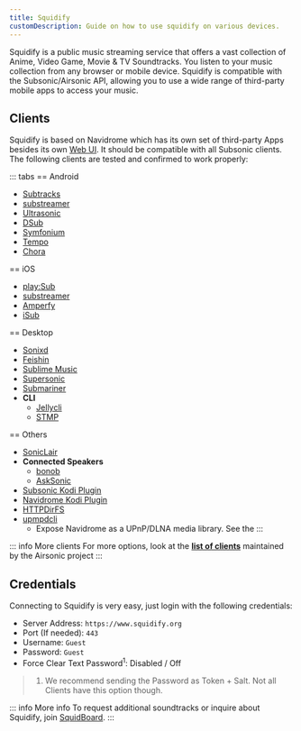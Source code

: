 ```yaml
---
title: Squidify
customDescription: Guide on how to use squidify on various devices. 
---
```


<GradientCard tag="Squidify" description="Guide on how to use squidify on various devices" theme="turquoise" variant="thin"/>


Squidify is a public music streaming service that offers a vast collection of Anime, Video Game, Movie & TV Soundtracks. You listen to your music collection from any browser or mobile device. Squidify is compatible with the Subsonic/Airsonic API, allowing you to use a wide range of third-party mobile apps to access your music.
<br>

## Clients

Squidify is based on Navidrome which has its own set of third-party Apps besides its own [Web UI](https://www.squidify.org/). It should be compatible with all Subsonic clients. The following clients are tested and confirmed to work properly:


::: tabs
== Android
- [Subtracks](https://github.com/austinried/subtracks#readme)
- [substreamer](https://substreamerapp.com/)
- [Ultrasonic](https://ultrasonic.gitlab.io/)
- [DSub](https://play.google.com/store/apps/details?id=github.daneren2005.dsub) <Badge type="info" text="Paid" />
- [Symfonium](https://symfonium.app/) <Badge type="info" text="Paid" />
- [Tempo](https://github.com/CappielloAntonio/tempo)
- [Chora](https://github.com/CraftWorksMC/Chora)

== iOS

- [play:Sub](https://michaelsapps.dk/playsubapp/)
- [substreamer](https://substreamerapp.com/)
- [Amperfy](https://github.com/BLeeEZ/amperfy#readme)
- [iSub](https://isub.app)


== Desktop

- [Sonixd](https://github.com/jeffvli/sonixd) <Badge type="info" text="Windows" /><Badge type="info" text="Linux" /><Badge type="info" text="MacOS" />
- [Feishin](https://github.com/jeffvli/feishin) <Badge type="info" text="Windows" /><Badge type="info" text="Linux" /><Badge type="info" text="MacOS" />
- [Sublime Music](https://sublimemusic.app/) <Badge type="info" text="Linux" />
- [Supersonic](https://github.com/dweymouth/supersonic) <Badge type="info" text="Windows" /><Badge type="info" text="Linux" /><Badge type="info" text="MacOS" />
- [Submariner](https://submarinerapp.com/) <Badge type="info" text="MacOS" />
- **CLI**
    - [Jellycli](https://github.com/tryffel/jellycli#readme) <Badge type="info" text="Windows" /><Badge type="info" text="Linux" />
    - [STMP](https://github.com/wildeyedskies/stmp#readme) <Badge type="info" text="Linux" /><Badge type="info" text="MacOS" />

== Others
- [SonicLair](https://play.google.com/store/apps/details?id=tech.logica10.soniclair) <Badge type="info" text="Android TV" />
- **Connected Speakers**
  - [bonob](https://github.com/simojenki/bonob#readme) <Badge type="info" text="Sonos" />
  - [AskSonic](https://github.com/srichter/asksonic#readme) <Badge type="info" text="Alexa" />
- [Subsonic Kodi Plugin](https://github.com/warwickh/plugin.audio.subsonic#readme)
- [Navidrome Kodi Plugin](https://github.com/BobHasNoSoul/plugin.audio.navidrome#readme)
- [HTTPDirFS](https://github.com/fangfufu/httpdirfs#readme)
- [upmpdcli](https://www.lesbonscomptes.com/upmpdcli/index.html)
    - Expose Navidrome as a UPnP/DLNA media library. See the <Badge type="tip" text="discussion" link="https://github.com/navidrome/navidrome/discussions/2324" />
:::

::: info More clients
For more options, look at the [**list of clients**](https://airsonic.github.io/docs/apps/) maintained by the Airsonic project
:::


## Credentials

Connecting to Squidify is very easy, just login with the following credentials:

- Server Address: `https://www.squidify.org`
- Port (If needed): `443`
- Username: `Guest`
- Password: `Guest`
- Force Clear Text Password<sup>1</sup>: Disabled / Off

> 1. We recommend sending the Password as Token + Salt. Not all Clients have this option though.

::: info More info
To request additional soundtracks or inquire about Squidify, join [SquidBoard](https://www.squid-board.org/).
:::




